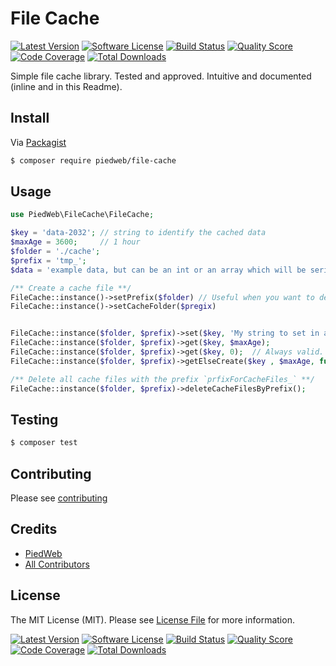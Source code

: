 # File Cache

[![Latest Version](https://img.shields.io/github/tag/PiedWeb/FileCache.svg?style=flat&label=release)](https://github.com/PiedWeb/FileCache/tags)
[![Software License](https://img.shields.io/badge/license-MIT-brightgreen.svg?style=flat)](https://github.com/PiedWeb/FileCache/LICENSE)
[![Build Status](https://img.shields.io/travis/PiedWeb/FileCache/master.svg?style=flat)](https://travis-ci.org/PiedWeb/FileCache)
[![Quality Score](https://img.shields.io/scrutinizer/g/PiedWeb/FileCache.svg?style=flat)](https://scrutinizer-ci.com/g/PiedWeb/FileCache)
[![Code Coverage](https://img.shields.io/scrutinizer/coverage/g/PiedWeb/FileCache.svg?style=flat)](https://scrutinizer-ci.com/g/PiedWeb/FileCache/code-structure)
[![Total Downloads](https://img.shields.io/packagist/dt/piedweb/file-cache.svg?style=flat)](https://packagist.org/packages/piedweb/file-cache)

Simple file cache library. Tested and approved. Intuitive and documented (inline and in this Readme).

## Install

Via [Packagist](https://img.shields.io/packagist/dt/piedweb/file-cache.svg?style=flat)

``` bash
$ composer require piedweb/file-cache
```

## Usage

``` php
use PiedWeb\FileCache\FileCache;

$key = 'data-2032'; // string to identify the cached data
$maxAge = 3600;     // 1 hour
$folder = './cache';
$prefix = 'tmp_';
$data = 'example data, but can be an int or an array which will be serialized'

/** Create a cache file **/
FileCache::instance()->setPrefix($folder) // Useful when you want to delete every cached data of the same type
FileCache::instance()->setCacheFolder($pregix)


FileCache::instance($folder, $prefix)->set($key, 'My string to set in a cache || But it could be an array or an object...');
FileCache::instance($folder, $prefix)->get($key, $maxAge);
FileCache::instance($folder, $prefix)->get($key, 0);  // Always valid. No expiration
FileCache::instance($folder, $prefix)->getElseCreate($key , $maxAge, function() { return ['My first data in cache']; });

/** Delete all cache files with the prefix `prfixForCacheFiles_` **/
FileCache::instance($folder, $prefix)->deleteCacheFilesByPrefix();
```

## Testing

``` bash
$ composer test
```

## Contributing

Please see [contributing](https://dev.piedweb.com/contributing)

## Credits

- [PiedWeb](https://piedweb.com)
- [All Contributors](https://github.com/PiedWeb/:package_skake/graphs/contributors)

## License

The MIT License (MIT). Please see [License File](LICENSE) for more information.

[![Latest Version](https://img.shields.io/github/tag/PiedWeb/FileCache.svg?style=flat&label=release)](https://github.com/PiedWeb/FileCache/tags)
[![Software License](https://img.shields.io/badge/license-MIT-brightgreen.svg?style=flat)](https://github.com/PiedWeb/FileCache/LICENSE)
[![Build Status](https://img.shields.io/travis/PiedWeb/FileCache/master.svg?style=flat)](https://travis-ci.org/PiedWeb/FileCache)
[![Quality Score](https://img.shields.io/scrutinizer/g/PiedWeb/FileCache.svg?style=flat)](https://scrutinizer-ci.com/g/PiedWeb/FileCache)
[![Code Coverage](https://img.shields.io/scrutinizer/coverage/g/PiedWeb/FileCache.svg?style=flat)](https://scrutinizer-ci.com/g/PiedWeb/FileCache/code-structure)
[![Total Downloads](https://img.shields.io/packagist/dt/piedweb/file-cache.svg?style=flat)](https://packagist.org/packages/piedweb/file-cache)
